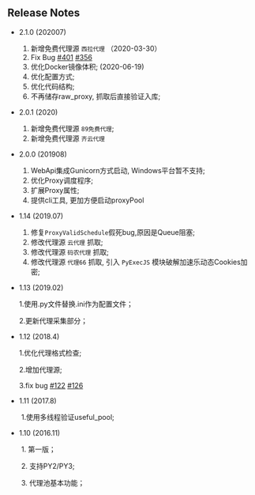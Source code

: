 ## Release Notes

* 2.1.0 (202007)

    1. 新增免费代理源 `西拉代理`  （2020-03-30）
    2. Fix Bug [#401](https://github.com/jhao104/proxy_pool/issues/401) [#356](https://github.com/jhao104/proxy_pool/issues/356)
    3. 优化Docker镜像体积; (2020-06-19)
    4. 优化配置方式;
    5. 优化代码结构;
    6. 不再储存raw_proxy, 抓取后直接验证入库;

* 2.0.1 (2020)

    1. 新增免费代理源 `89免费代理`;
    2. 新增免费代理源 `齐云代理` 
    
* 2.0.0 (201908)

    1. WebApi集成Gunicorn方式启动, Windows平台暂不支持;
    2. 优化Proxy调度程序;
    3. 扩展Proxy属性;
    4. 提供cli工具, 更加方便启动proxyPool
    
* 1.14 (2019.07)

    1. 修复`ProxyValidSchedule`假死bug,原因是Queue阻塞;
    2. 修改代理源 `云代理` 抓取;
    3. 修改代理源 `码农代理` 抓取;
    4. 修改代理源 `代理66` 抓取, 引入 `PyExecJS` 模块破解加速乐动态Cookies加密;
    
* 1.13 (2019.02)

  1.使用.py文件替换.ini作为配置文件；
  
  2.更新代理采集部分；
  
* 1.12 (2018.4)

  1.优化代理格式检查;

  2.增加代理源;

  3.fix bug [#122](https://github.com/jhao104/proxy_pool/issues/122) [#126](https://github.com/jhao104/proxy_pool/issues/126)

* 1.11 (2017.8)

　　1.使用多线程验证useful_pool;

* 1.10 (2016.11)

　　1. 第一版；

　　2. 支持PY2/PY3;

　　3. 代理池基本功能；